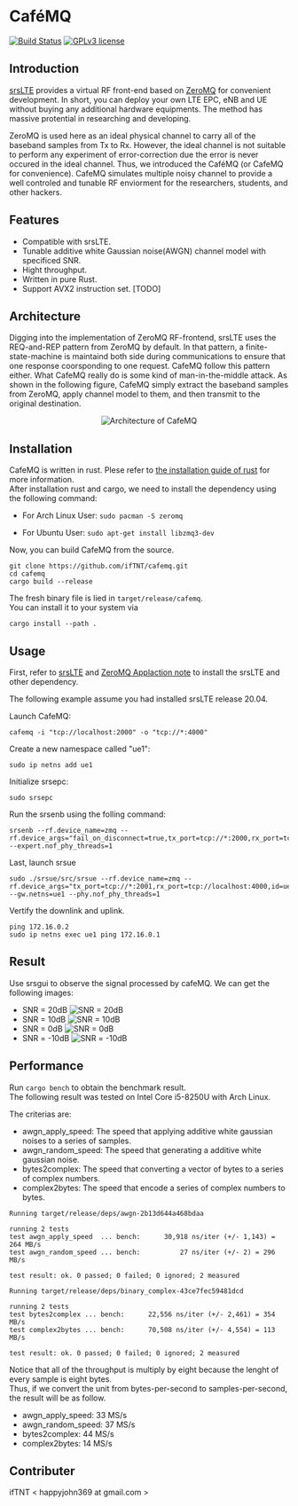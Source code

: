 # CaféMQ

[![Build Status](https://travis-ci.com/ifTNT/cafemq.svg?token=LxKCBVXqDBaiHcSwp4Uc&branch=master)](https://travis-ci.com/ifTNT/cafemq)
[![GPLv3 license](https://img.shields.io/badge/License-LGPLv3-blue.svg)](https://opensource.org/licenses/lgpl-3.0.html)

## Introduction

[srsLTE](https://github.com/srsLTE/srsLTE) provides a virtual RF front-end based on [ZeroMQ](https://zeromq.org/) for convenient development. In short, you can deploy your own LTE EPC, eNB and UE without buying any additional hardware equipments. The method has massive protential in researching and developing.  
  
ZeroMQ is used here as an ideal physical channel to carry all of the baseband samples from Tx to Rx. However, the ideal channel is not suitable to perform any experiment of error-correction due the error is never occured in the ideal channel. Thus, we introduced the CaféMQ (or CafeMQ for convenience). CafeMQ simulates multiple noisy channel to provide a well controled and tunable RF enviorment for the researchers, students, and other hackers.

## Features

- Compatible with srsLTE.
- Tunable additive white Gaussian noise(AWGN) channel model with specificed SNR.
- Hight throughput.
- Written in pure Rust.
- Support AVX2 instruction set. [TODO]

## Architecture
Digging into the implementation of ZeroMQ RF-frontend, srsLTE uses the REQ-and-REP pattern from ZeroMQ by default. In that pattern, a finite-state-machine is maintaind both side during communications to ensure that one response coorsponding to one request. CafeMQ follow this pattern either. What CafeMQ really do is some kind of man-in-the-middle attack. As shown in the following figure, CafeMQ simply extract the baseband samples from ZeroMQ, apply channel model to them, and then transmit to the original destination.
<p align="center">
  <img src="https://github.com/ifTNT/cafemq/raw/master/docs/media/Architecture.png" alt="Architecture of CafeMQ">
</p>

## Installation

CafeMQ is written in rust. Plese refer to [the installation guide of rust](https://www.rust-lang.org/tools/install) for more information.  
 After installation rust and cargo, we need to install the dependency using the following command:

- For Arch Linux User:
  `sudo pacman -S zeromq`

- For Ubuntu User:
  `sudo apt-get install libzmq3-dev`

Now, you can build CafeMQ from the source.

```
git clone https://github.com/ifTNT/cafemq.git
cd cafemq
cargo build --release
```

The fresh binary file is lied in `target/release/cafemq`.  
You can install it to your system via
```
cargo install --path .
```

## Usage

First, refer to [srsLTE](https://github.com/srsLTE/srsLTE) and [ZeroMQ Applaction note](https://docs.srslte.com/en/latest/app_notes/source/zeromq/source/index.html) to install the srsLTE and other dependency.

The following example assume you had installed srsLTE release 20.04.

Launch CafeMQ:

```
cafemq -i "tcp://localhost:2000" -o "tcp://*:4000"
```

Create a new namespace called "ue1":

```
sudo ip netns add ue1
```

Initialize srsepc:

```
sudo srsepc
```

Run the srsenb using the folling command:

```
srsenb --rf.device_name=zmq --rf.device_args="fail_on_disconnect=true,tx_port=tcp://*:2000,rx_port=tcp://localhost:2001,id=enb,base_srate=23.04e6" --expert.nof_phy_threads=1
```

Last, launch srsue

```
sudo ./srsue/src/srsue --rf.device_name=zmq --rf.device_args="tx_port=tcp://*:2001,rx_port=tcp://localhost:4000,id=ue,base_srate=23.04e6" --gw.netns=ue1 --phy.nof_phy_threads=1
```

Vertify the downlink and uplink.

```
ping 172.16.0.2
sudo ip netns exec ue1 ping 172.16.0.1
```

## Result
Use srsgui to observe the signal processed by cafeMQ. We can get the following images:  
- SNR = 20dB ![SNR = 20dB](https://github.com/ifTNT/cafemq/raw/master/docs/media/after_awgn_snr_20dB.png)  
- SNR = 10dB ![SNR = 10dB](https://github.com/ifTNT/cafemq/raw/master/docs/media/after_awgn_snr_10dB.png)  
- SNR = 0dB ![SNR = 0dB](https://github.com/ifTNT/cafemq/raw/master/docs/media/after_awgn_snr_0dB.png)  
- SNR = -10dB ![SNR = -10dB](https://github.com/ifTNT/cafemq/raw/master/docs/media/after_awgn_snr_-10dB.png)  

## Performance
Run `cargo bench` to obtain the benchmark result.  
The following result was tested on Intel Core i5-8250U with Arch Linux.

The criterias are:
- awgn_apply_speed: The speed that applying additive white gaussian noises to a series of samples.
- awgn_random_speed: The speed that generating a additive white gaussian noise.
- bytes2complex: The speed that converting a vector of bytes to a series of complex numbers.
- complex2bytes: The speed that encode a series of complex numbers to bytes.

```
Running target/release/deps/awgn-2b13d644a468bdaa

running 2 tests
test awgn_apply_speed  ... bench:      30,918 ns/iter (+/- 1,143) = 264 MB/s
test awgn_random_speed ... bench:          27 ns/iter (+/- 2) = 296 MB/s

test result: ok. 0 passed; 0 failed; 0 ignored; 2 measured

Running target/release/deps/binary_complex-43ce7fec59481dcd

running 2 tests
test bytes2complex ... bench:      22,556 ns/iter (+/- 2,461) = 354 MB/s
test complex2bytes ... bench:      70,508 ns/iter (+/- 4,554) = 113 MB/s

test result: ok. 0 passed; 0 failed; 0 ignored; 2 measured
```

Notice that all of the throughput is multiply by eight because the lenght of every sample is eight bytes.  
Thus, if we convert the unit from bytes-per-second to samples-per-second, the result will be as follow.  

- awgn_apply_speed: 33 MS/s
- awgn_random_speed: 37 MS/s
- bytes2complex: 44 MS/s
- complex2bytes: 14 MS/s

## Contributer

ifTNT \< happyjohn369 at gmail.com \>

